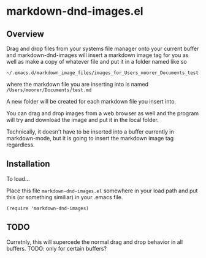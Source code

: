# markdown-dnd-images.el #

## Overview ##

Drag and drop files from your systems file manager onto your
current buffer and markdown-dnd-images will insert a markdown image
tag for you as well as make a copy of whatever file and put it in a
folder named like so

    ~/.emacs.d/markdown_image_files/images_for_Users_moorer_Documents_test.md/

where the markdown file you are inserting into is named
`/Users/moorer/Documents/test.md`

A new folder will be created for each markdown file you insert
into.

You can drag and drop images from a web browser as well and the
program will try and download the image and put it in the local
folder.

Technically, it doesn't have to be inserted into a buffer currently
in markdown-mode, but it is going to insert the markdown image tag
regardless.

## Installation ##

To load...

Place this file `markdown-dnd-images.el` somewhere in your load
path and put this (or something similiar) in your .emacs file.

    (require 'markdown-dnd-images)

## TODO ##

Curretnly, this will supercede the normal drag and drop behavior in
all buffers. TODO: only for certain buffers?
